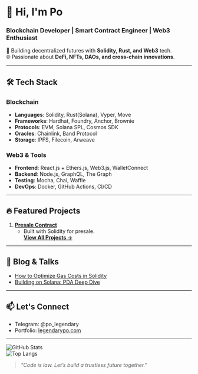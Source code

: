 # 👋 Hi, I'm Po  
### **Blockchain Developer | Smart Contract Engineer | Web3 Enthusiast**  

🚀 Building decentralized futures with **Solidity, Rust, and Web3** tech.  
🌐 Passionate about **DeFi, NFTs, DAOs, and cross-chain innovations**.  

---

## 🛠️ **Tech Stack**  
### **Blockchain**  
- **Languages**: Solidity, Rust(Solana), Vyper, Move  
- **Frameworks**: Hardhat, Foundry, Anchor, Brownie  
- **Protocols**: EVM, Solana SPL, Cosmos SDK  
- **Oracles**: Chainlink, Band Protocol  
- **Storage**: IPFS, Filecoin, Arweave  

### **Web3 & Tools**  
- **Frontend**: React.js + Ethers.js, Web3.js, WalletConnect  
- **Backend**: Node.js, GraphQL, The Graph  
- **Testing**: Mocha, Chai, Waffle  
- **DevOps**: Docker, GitHub Actions, CI/CD  

---

## 🔥 **Featured Projects**  
1. **[Presale Contract](https://github.com/ricContract)**  
   - Built with Solidity for presale.  
 [**View All Projects →**](https://github.com/Po1015?tab=repositories)  

---

## 📝 **Blog & Talks**  
- [How to Optimize Gas Costs in Solidity](https://your-blog-link)  
- [Building on Solana: PDA Deep Dive](https://your-blog-link)  

---

## 📫 **Let's Connect**  
- Telegram:  @po_legendary 
- Portfolio: [legendarypo.com](https://legendarypo.com)  

---

![GitHub Stats](https://github-readme-stats.vercel.app/api?username=Po1015&show_icons=true&theme=radical)  
![Top Langs](https://github-readme-stats.vercel.app/api/top-langs/?username=Po1015&layout=compact&theme=radical)  

> *"Code is law. Let’s build a trustless future together."*  
